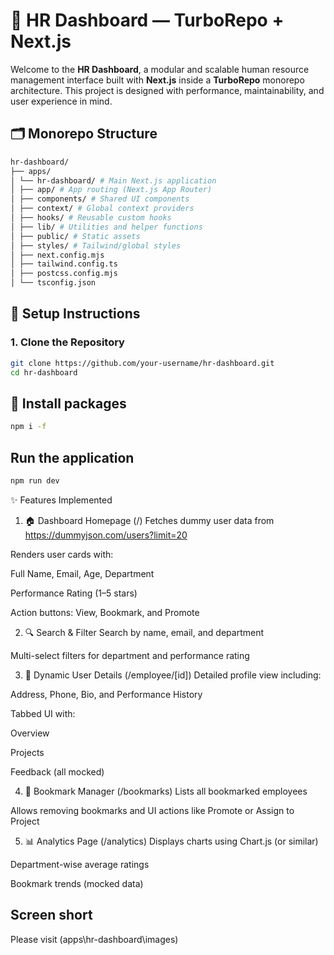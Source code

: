 # 🧠 HR Dashboard — TurboRepo + Next.js

Welcome to the **HR Dashboard**, a modular and scalable human resource management interface built with **Next.js** inside a **TurboRepo** monorepo architecture. This project is designed with performance, maintainability, and user experience in mind.

## 🗂️ Monorepo Structure
```bash
hr-dashboard/
├── apps/
│ └── hr-dashboard/ # Main Next.js application
│ ├── app/ # App routing (Next.js App Router)
│ ├── components/ # Shared UI components
│ ├── context/ # Global context providers
│ ├── hooks/ # Reusable custom hooks
│ ├── lib/ # Utilities and helper functions
│ ├── public/ # Static assets
│ ├── styles/ # Tailwind/global styles
│ ├── next.config.mjs
│ ├── tailwind.config.ts
│ ├── postcss.config.mjs
│ └── tsconfig.json
```

## 🚀 Setup Instructions

### 1. Clone the Repository

```bash
git clone https://github.com/your-username/hr-dashboard.git
cd hr-dashboard
```

## 🚀 Install packages
```bash
npm i -f
```

## Run the application 
```bash
npm run dev
```

✨ Features Implemented
1. 🏠 Dashboard Homepage (/)
Fetches dummy user data from https://dummyjson.com/users?limit=20

Renders user cards with:

Full Name, Email, Age, Department

Performance Rating (1–5 stars)

Action buttons: View, Bookmark, and Promote

2. 🔍 Search & Filter
Search by name, email, and department

Multi-select filters for department and performance rating

3. 👤 Dynamic User Details (/employee/[id])
Detailed profile view including:

Address, Phone, Bio, and Performance History

Tabbed UI with:

Overview

Projects

Feedback (all mocked)

4. 📌 Bookmark Manager (/bookmarks)
Lists all bookmarked employees

Allows removing bookmarks and UI actions like Promote or Assign to Project

5. 📊 Analytics Page (/analytics)
Displays charts using Chart.js (or similar)

Department-wise average ratings

Bookmark trends (mocked data)

## Screen short

Please visit (apps\hr-dashboard\images\)
